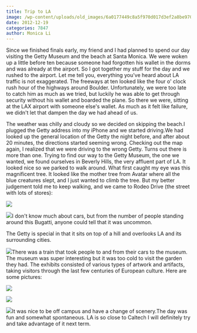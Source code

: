 ```yaml
---
title: Trip to LA
image: /wp-content/uploads/old_images/6a0177449c8a5f970d017d3ef2a8be970c-800wi.jpg
date: 2012-12-19
categories: 7847
author: Monica Li
---
```



Since we finished finals early, my friend and I had planned to spend our day visiting the Getty Museum and the beach at Santa Monica. We were woken up a little before ten because someone had forgotten his wallet in the dorms and was already at the airport. So I got together my stuff for the day and we rushed to the airport. Let me tell you, everything you've heard about LA traffic is not exaggerated. The freeways at ten looked like the four o' clock rush hour of the highways around Boulder. Unfortunately, we were too late to catch him as much as we tried, but luckily he was able to get through security without his wallet and boarded the plane. So there we were, sitting at the LAX airport with someone else's wallet. As much as it felt like failure, we didn't let that dampen the day we had ahead of us.

The weather was chilly and cloudy so we decided on skipping the beach.I plugged the Getty address into my iPhone and we started driving.We had looked up the general location of the Getty the night before, and after about 20 minutes, the directions started seeming wrong. Checking out the map again, I realized that we were driving to the wrong Getty. Turns out there is more than one. Trying to find our way to the Getty Museum, the one we wanted, we found ourselves in Beverly Hills, the very affluent part of LA. It looked nice so we parked to walk around. What first caught my eye was this magnificent tree. It looked like the mother tree from Avatar where all the blue creatures slept, and I just wanted to climb the tree. But my better judgement told me to keep walking, and we came to Rodeo Drive (the street with lots of stores):




![](/old_images/caltech_as_it_happens/6a0105349b8251970b017d3ef2a24e970c.jpg)


![](/old_images/caltech_as_it_happens/6a0105349b8251970b017d3ef2a2d0970c.jpg)I don't know much about cars, but from the number of people standing around this Bugatti, anyone could tell that it was uncommon.

The Getty is special in that it sits on top of a hill and overlooks LA and its surrounding cities. 


![](/old_images/6a0177449c8a5f970d017ee667348b970d-800wi.jpg)There was a train that took people to and from their cars to the museum. The museum was super interesting but it was too cold to visit the garden they had. The exhibits consisted of various types of artwork and artifacts, taking visitors through the last few centuries of European culture. Here are some pictures:


![](/old_images/caltech_as_it_happens/6a0105349b8251970b017ee66737a6970d.jpg)


![](/old_images/6a0177449c8a5f970d017c34c3c854970b-800wi.jpg)


![](/old_images/6a0177449c8a5f970d017d3ef2b1ff970c-800wi.jpg)It was nice to be off campus and have a change of scenery.The day was fun and somewhat spontaneous. LA is so close to Caltech I will definitely try and take advantage of it next term.


